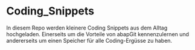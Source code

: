 # Coding_Snippets

In diesem Repo werden kleinere Coding Snippets aus dem Alltag hochgeladen. Einerseits um die Vorteile von abapGit kennenzulernen und andererseits um einen Speicher für alle Coding-Ergüsse zu haben. 
